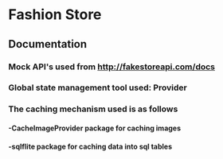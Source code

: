 # Fashion Store
## Documentation

### Mock API's used from http://fakestoreapi.com/docs

### Global state management tool used: Provider

### The caching mechanism used is as follows
####  -CacheImageProvider package for caching images
####  -sqlflite package for caching data into sql tables 

